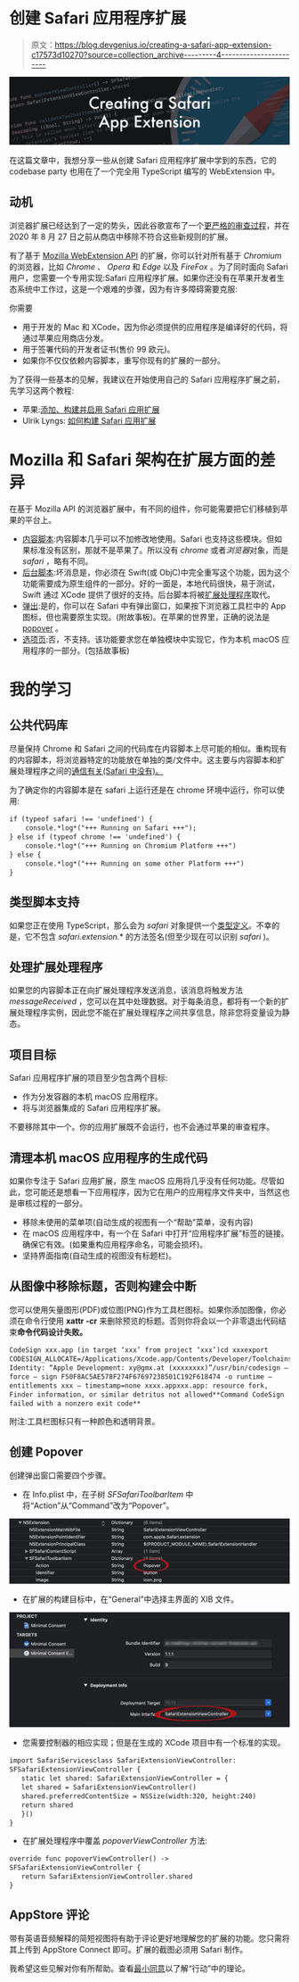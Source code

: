 # 创建 Safari 应用程序扩展

> 原文：<https://blog.devgenius.io/creating-a-safari-app-extension-c17573d10270?source=collection_archive---------4----------------------->

![](img/df2a7c889d128a66cb0c8bc8ae635ee3.png)

在这篇文章中，我想分享一些从创建 Safari 应用程序扩展中学到的东西，它的 codebase party 也用在了一个完全用 TypeScript 编写的 WebExtension 中。

## 动机

浏览器扩展已经达到了一定的势头，因此谷歌宣布了一个[更严格的审查过程](https://blog.chromium.org/2020/04/keeping-spam-off-chrome-web-store.html)，并在 2020 年 8 月 27 日之前从商店中移除不符合这些新规则的扩展。

有了基于 [Mozilla WebExtension API](https://developer.mozilla.org/en-US/docs/Mozilla/Add-ons/WebExtensions) 的扩展，你可以针对所有基于 *Chromium* 的浏览器，比如 *Chrome* 、 *Opera* 和 *Edge* 以及 *FireFox* 。为了同时面向 Safari 用户，您需要一个专用实现:Safari 应用程序扩展。如果你还没有在苹果开发者生态系统中工作过，这是一个艰难的步骤，因为有许多障碍需要克服:

你需要

*   用于开发的 Mac 和 XCode，因为你必须提供的应用程序是编译好的代码，将通过苹果应用商店分发。
*   用于签署代码的开发者证书(售价 99 欧元)。
*   如果你不仅仅依赖内容脚本，重写你现有的扩展的一部分。

为了获得一些基本的见解，我建议在开始使用自己的 Safari 应用程序扩展之前，先学习这两个教程:

*   苹果:[添加、构建并启用 Safari 应用扩展](https://developer.apple.com/documentation/safariservices/safari_app_extensions/building_a_safari_app_extension)
*   Ulrik Lyngs: [如何构建 Safari 应用扩展](https://ulriklyngs.com/post/2018/11/02/how-to-build-safari-app-extensions/)

# Mozilla 和 Safari 架构在扩展方面的差异

在基于 Mozilla API 的浏览器扩展中，有不同的组件，你可能需要把它们移植到苹果的平台上。

*   [内容脚本](https://developer.chrome.com/extensions/content_scripts):内容脚本几乎可以不加修改地使用。Safari 也支持这些模块。但如果标准没有区别，那就不是苹果了。所以没有 *chrome* 或者*浏览器*对象，而是 *safari* ，略有不同。
*   [后台脚本](https://developer.chrome.com/extensions/background_pages#manifest):坏消息是，你必须在 Swift(或 ObjC)中完全重写这个功能，因为这个功能需要成为原生组件的一部分。好的一面是，本地代码很快，易于测试，Swift 通过 XCode 提供了很好的支持。后台脚本将被[扩展处理程序](https://developer.apple.com/documentation/safariservices/sfsafariextensionhandler)取代。
*   [弹出](https://developer.chrome.com/extensions/user_interface#popup):是的，你可以在 Safari 中有弹出窗口，如果按下浏览器工具栏中的 App 图标，但也需要原生实现。(附故事板)。在苹果的世界里，正确的说法是 [popover](https://developer.apple.com/library/archive/documentation/Tools/Conceptual/SafariExtensionGuide/AddingPopovers/AddingPopovers.html#//apple_ref/doc/uid/TP40009977-CH21-SW1) 。
*   [选项页](https://developer.chrome.com/extensions/options#linking):否，不支持。该功能要求您在单独模块中实现它，作为本机 macOS 应用程序的一部分。(包括故事板)

# 我的学习

## 公共代码库

尽量保持 Chrome 和 Safari 之间的代码库在内容脚本上尽可能的相似。重构现有的内容脚本，将浏览器特定的功能放在单独的类/文件中。这主要与内容脚本和扩展处理程序之间的[通信有关(Safari 中没有)。](https://developer.apple.com/library/archive/documentation/Tools/Conceptual/SafariExtensionGuide/MessagesandProxies/MessagesandProxies.html#//apple_ref/doc/uid/TP40009977-CH14-SW12)

为了确定你的内容脚本是在 safari 上运行还是在 chrome 环境中运行，你可以使用:

```
if (typeof safari !== 'undefined') {
    console.*log*("+++ Running on Safari +++");
} else if (typeof chrome !== 'undefined') {
    console.*log*("+++ Running on Chromium Platform +++")
} else {
    console.*log*("+++ Running on some other Platform +++")
}
```

## 类型脚本支持

如果您正在使用 TypeScript，那么会为 *safari* 对象提供一个[类型定义](https://www.npmjs.com/package/@types/safari-extension-content)。不幸的是，它不包含 *safari.extension.** 的方法签名(但至少现在可以识别 *safari* )。

## 处理扩展处理程序

如果您的内容脚本正在向扩展处理程序发送消息，该消息将触发方法 *messageReceived* ，您可以在其中处理数据。对于每条消息，都将有一个新的扩展处理程序实例，因此您不能在扩展处理程序之间共享信息，除非您将变量设为静态。

## 项目目标

Safari 应用程序扩展的项目至少包含两个目标:

*   作为分发容器的本机 macOS 应用程序。
*   将与浏览器集成的 Safari 应用程序扩展。

不要移除其中一个。你的应用扩展既不会运行，也不会通过苹果的审查程序。

## 清理本机 macOS 应用程序的生成代码

如果你专注于 Safari 应用扩展，原生 macOS 应用将几乎没有任何功能。尽管如此，您可能还是想看一下应用程序，因为它在用户的应用程序文件夹中，当然这也是审核过程的一部分。

*   移除未使用的菜单项(自动生成的视图有一个“帮助”菜单，没有内容)
*   在 macOS 应用程序中，有一个在 Safari 中打开“应用程序扩展”标签的链接。确保它有效。(如果重构应用程序命名，可能会损坏)。
*   坚持界面指南(自动生成的视图没有标题栏)。

## 从图像中移除标题，否则构建会中断

您可以使用矢量图形(PDF)或位图(PNG)作为工具栏图标。如果你添加图像，你必须在命令行使用 **xattr -cr** 来删除预览的标题。否则你将会以一个非零退出代码结束**命令代码设计失败。**

```
CodeSign xxx.app (in target ‘xxx’ from project ‘xxx’)cd xxxexport CODESIGN_ALLOCATE=/Applications/Xcode.app/Contents/Developer/Toolchains/XcodeDefault.xctoolchain/usr/bin/codesign_allocateSigning Identity: “Apple Development: xy@gmx.at (xxxxxxxx)”/usr/bin/codesign — force — sign F50F8AC5AE578F274F67697238501C192F618474 -o runtime — entitlements xxx — timestamp=none xxxx.appxxx.app: resource fork, Finder information, or similar detritus not allowed**Command CodeSign failed with a nonzero exit code**
```

附注:工具栏图标只有一种颜色和透明背景。

## 创建 Popover

创建弹出窗口需要四个步骤。

*   在 Info.plist 中，在子树 *SFSafariToolbarItem* 中将“Action”从“Command”改为“Popover”。

![](img/a48ab4a507167f1e1e855b0eefda3677.png)

*   在扩展的构建目标中，在“General”中选择主界面的 XIB 文件。

![](img/38433163a84750cade4e0602ce1bd3a2.png)

*   您需要控制器的相应实现；但是在生成的 XCode 项目中有一个标准的实现。

```
import SafariServicesclass SafariExtensionViewController: SFSafariExtensionViewController {
   static let shared: SafariExtensionViewController = {
   let shared = SafariExtensionViewController()
   shared.preferredContentSize = NSSize(width:320, height:240)
   return shared
   }()
}
```

*   在扩展处理程序中覆盖 *popoverViewController* 方法:

```
override func popoverViewController() -> SFSafariExtensionViewController {
   return SafariExtensionViewController.shared
}
```

## AppStore 评论

带有英语音频解释的简短视图将有助于评论更好地理解您的扩展的功能。您只需将其上传到 AppStore Connect 即可。扩展的截图必须用 Safari 制作。

我希望这些见解对你有所帮助。查看[最小同意](https://www.minimal-consent.com)以了解“行动”中的理论。